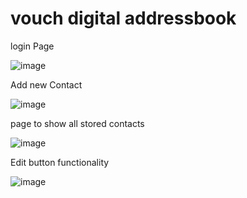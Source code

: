 ﻿# vouch digital addressbook

login Page 

![image](https://user-images.githubusercontent.com/76847651/172832181-f16835ac-cdb1-420b-bbbf-c2d9b4a8378b.png)

Add new Contact 

![image](https://user-images.githubusercontent.com/76847651/172832285-a82b4eaf-5a0d-488d-b1c4-403560d43dfb.png)

page to show all stored contacts 

![image](https://user-images.githubusercontent.com/76847651/172832336-0c6be164-bec4-4aa2-ade7-59b96fa41395.png)

Edit button functionality 

![image](https://user-images.githubusercontent.com/76847651/172832413-57e56bb5-00d4-457b-ad3a-b06e8d9ee424.png)
